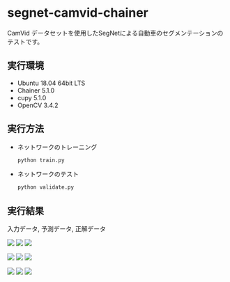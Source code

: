 # segnet-camvid-chainer
CamVid データセットを使用したSegNetによる自動車のセグメンテーションのテストです。

## 実行環境
* Ubuntu 18.04 64bit LTS
* Chainer 5.1.0
* cupy 5.1.0
* OpenCV 3.4.2

## 実行方法
* ネットワークのトレーニング

    ```bash
    python train.py
    ```

* ネットワークのテスト

    ```bash
    python validate.py
    ```

## 実行結果
入力データ, 予測データ, 正解データ

![](https://github.com/s059ff/segnet-camvid-chainer/blob/master/examples/test-0-input.png)
![](https://github.com/s059ff/segnet-camvid-chainer/blob/master/examples/test-0-prediction.png)
![](https://github.com/s059ff/segnet-camvid-chainer/blob/master/examples/test-0-teacher.png)

![](https://github.com/s059ff/segnet-camvid-chainer/blob/master/examples/test-1-input.png)
![](https://github.com/s059ff/segnet-camvid-chainer/blob/master/examples/test-1-prediction.png)
![](https://github.com/s059ff/segnet-camvid-chainer/blob/master/examples/test-1-teacher.png)

![](https://github.com/s059ff/segnet-camvid-chainer/blob/master/examples/test-2-input.png)
![](https://github.com/s059ff/segnet-camvid-chainer/blob/master/examples/test-2-prediction.png)
![](https://github.com/s059ff/segnet-camvid-chainer/blob/master/examples/test-2-teacher.png)
